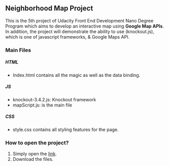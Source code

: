 
## Neighborhood Map Project

This is the 5th project of Udacity Front End Development Nano Degree Program which aims to develop an interactive map using  **Google Map APIs**. In addition, the project will demonstrate the ability to use (knockout.js), which is one of javascript frameworks,  & Google Maps API.


### Main Files

##### HTML
* Index.html contains all the magic as well as the data binding.

##### JS
* knockout-3.4.2.js: Knockout framework
* mapScript.js: is the main file

##### CSS
* style.css contains all styling features for the page.


### How to open the project?

1. Simply open the [link](https://htmlpreview.github.io/?https://github.com/rakan210/Udacity/blob/master/Udacity/Project%235B%20Neighberhood%20Map/map.html).
2. Download the files.
